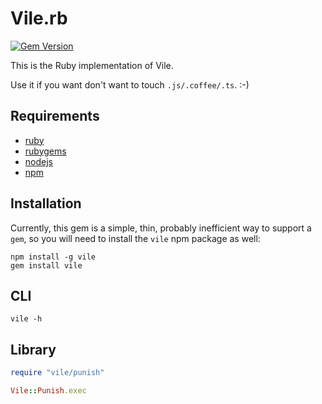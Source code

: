 # Vile.rb

[![Gem Version](https://badge.fury.io/rb/vile.svg)](http://badge.fury.io/rb/vile)

This is the Ruby implementation of Vile.

Use it if you want don't want to touch `.js/.coffee/.ts`. :-)

## Requirements

- [ruby](http://nodejs.org)
- [rubygems](http://rubygems.org)
- [nodejs](http://nodejs.org)
- [npm](http://npmjs.org)

## Installation

Currently, this gem is a simple, thin, probably inefficient
way to support a `gem`, so you will need to install the `vile`
npm package as well:

    npm install -g vile
    gem install vile

## CLI

    vile -h

## Library

```ruby
require "vile/punish"

Vile::Punish.exec
```
